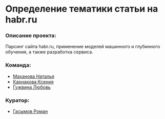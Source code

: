 # Определение тематики статьи на habr.ru

### Описание проекта: 
Парсинг сайта habr.ru, применение моделей машинного и глубинного обучения, а также разработка сервиса.
### Команда:
- [Маханова Наталья](https://github.com/NatashaMakhanova)
- [Карнакова Ксения](https://github.com/xenahkar)
- [Гужвина Любовь]()

### Куратор:
- [Гасымов Роман](https://github.com/roman646)
